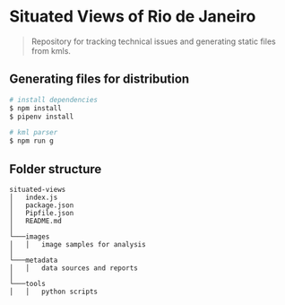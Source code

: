 # Situated Views of Rio de Janeiro

> Repository for tracking technical issues and generating static files from kmls.

## Generating files for distribution

```bash
# install dependencies
$ npm install
$ pipenv install

# kml parser
$ npm run g

```

## Folder structure

```
situated-views
│   index.js
│   package.json
│   Pipfile.json
│   README.md
│
└───images
│   │   image samples for analysis
│
└───metadata
│   │   data sources and reports
│
└───tools
│   │   python scripts
```
